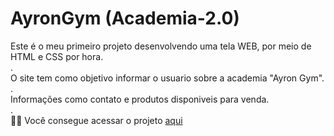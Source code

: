 # AyronGym (Academia-2.0)

Este é o meu primeiro projeto desenvolvendo uma tela WEB, por meio de HTML e CSS por hora.
<br>.<br>
O site tem como objetivo informar o usuario sobre a academia "Ayron Gym".
<br>.<br>
Informações como contato e produtos disponiveis para venda.
<br>.<br>
 👨‍💻 Você consegue acessar o projeto <a href="https://ayron-gym.herokuapp.com/">aqui</a>
